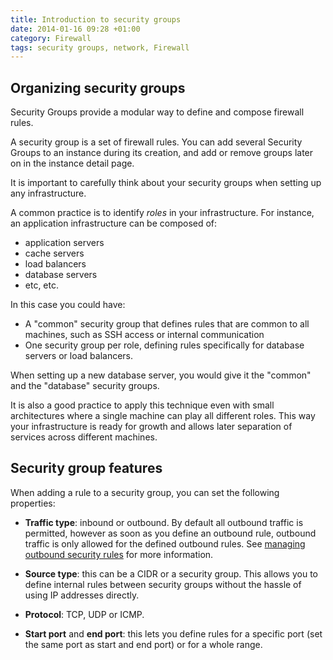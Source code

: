 ```yaml
---
title: Introduction to security groups
date: 2014-01-16 09:28 +01:00
category: Firewall
tags: security groups, network, Firewall
---
```


## Organizing security groups

Security Groups provide a modular way to define and compose firewall rules.

A security group is a set of firewall rules. You can add several Security Groups
to an instance during its creation, and add or remove groups later on in the
instance detail page.

It is important to carefully think about your security groups when
setting up any infrastructure.

A common practice is to identify *roles* in your infrastructure. For instance,
an application infrastructure can be composed of:

* application servers
* cache servers
* load balancers
* database servers
* etc, etc.

In this case you could have:

* A "common" security group that defines rules that are common to all
  machines, such as SSH access or internal communication
* One security group per role, defining rules specifically for database
  servers or load balancers.

When setting up a new database server, you would give it the "common" and the
"database" security groups.

It is also a good practice to apply this technique even with small
architectures where a single machine can play all different roles. This
way your infrastructure is ready for growth and allows later separation of
services across different machines.

## Security group features

When adding a rule to a security group, you can set the following properties:

* **Traffic type**: inbound or outbound. By default all outbound traffic is
  permitted, however as soon as you define an outbound rule, outbound traffic
  is only allowed for the defined outbound rules. See [managing outbound
  security rules](/tutorial/outbound-traffic-rules-accept-or-deny/)
  for more information.

* **Source type**: this can be a CIDR or a security group. This allows you to
  define internal rules between security groups without the hassle of using IP
  addresses directly.

* **Protocol**: TCP, UDP or ICMP.

* **Start port** and **end port**: this lets you define rules for a specific
  port (set the same port as start and end port) or for a whole range.
